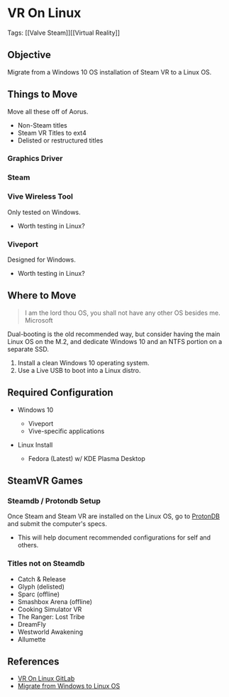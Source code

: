 # VR On Linux
Tags: [[Valve Steam]][[Virtual Reality]]
## Objective

Migrate from a Windows 10 OS installation of Steam VR to a Linux OS.

## Things to Move

Move all these off of Aorus.

- Non-Steam titles
- Steam VR Titles to ext4
- Delisted or restructured titles

### Graphics Driver

### Steam

### Vive Wireless Tool

Only tested on Windows.

- Worth testing in Linux?

### Viveport

Designed for Windows.

- Worth testing in Linux?

## Where to Move

> I am the lord thou OS, you shall not have any other OS besides me.
> Microsoft

Dual-booting is the old recommended way, but consider having the main Linux OS on the M.2, and dedicate Windows 10 and an NTFS portion on a separate SSD. 

1. Install a clean Windows 10 operating system.
2. Use a Live USB to boot into a Linux distro.

## Required Configuration

- Windows 10
  - Viveport
  - Vive-specific applications

- Linux Install
  - Fedora (Latest) w/ KDE Plasma Desktop

## SteamVR Games

### Steamdb / Protondb Setup

Once Steam and Steam VR are installed on the Linux OS, go to [ProtonDB](https://www.protondb.com/profile) and submit the computer's specs. 

- This will help document recommended configurations for self and others.

### Titles not on Steamdb

- Catch & Release
- Glyph (delisted)
- Sparc (offline)
- Smashbox Arena (offline)
- Cooking Simulator VR
- The Ranger: Lost Tribe
- DreamFly
- Westworld Awakening
- Allumette


## References

- [VR On Linux GitLab](https://gitlab.com/vr-on-linux/VR-on-Linux)
- [Migrate from Windows to Linux OS](https://www.youtube.com/watch?v=Fb8bXP8xIBk)
